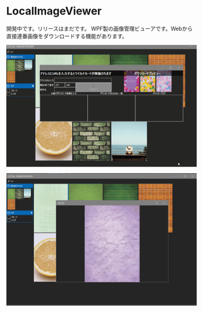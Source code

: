 # LocalImageViewer
開発中です。リリースはまだです。
WPF製の画像管理ビューアです。Webから直接連番画像をダウンロードする機能があります。

![img](https://raw.githubusercontent.com/p4j4dyxcry/LocalImageViewer/main/resource/ss/2.gif)

![img](https://raw.githubusercontent.com/p4j4dyxcry/LocalImageViewer/main/resource/ss/1.png)
